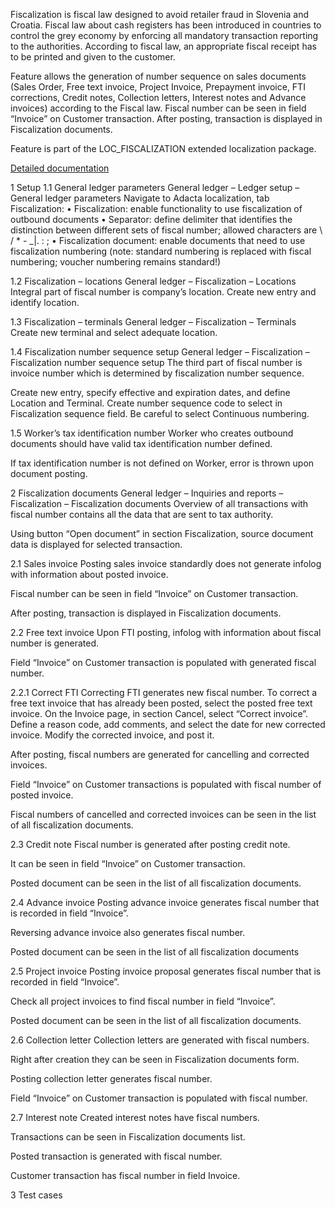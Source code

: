 Fiscalization is fiscal law designed to avoid retailer fraud in Slovenia and Croatia. Fiscal law about cash registers has been introduced in countries to control the grey economy by enforcing all mandatory transaction reporting to the authorities. According to fiscal law, an appropriate fiscal receipt has to be printed and given to the customer.

Feature allows the generation of number sequence on sales documents (Sales Order, Free text invoice, Project Invoice, Prepayment invoice, FTI corrections, Credit notes, Collection letters, Interest notes  and Advance invoices) according to the Fiscal law. Fiscal number can be seen in field “Invoice” on Customer transaction. After posting, transaction is displayed in Fiscalization documents.

Feature is part of the LOC_FISCALIZATION extended localization package.

[Detailed documentation](https://adacta.sharepoint.com/:w:/r/sites/ERP-Product-Development/Shared%20Documents/D365FO%20Localization%20documentation/D365%20ext%20LOC_Fiscalization.docx?d=wae690415ee784c6caee16a4a491ec95f&csf=1&e=mZe1gX)


1	Setup
1.1	General ledger parameters
General ledger – Ledger setup – General ledger parameters
Navigate to Adacta localization, tab Fiscalization:
•	Fiscalization: enable functionality to use fiscalization of outbound documents
•	Separator: define delimiter that identifies the distinction between different sets of fiscal number; allowed characters are \ / * - _|. : ; 
•	Fiscalization document: enable documents that need to use fiscalization numbering (note: standard numbering is replaced with fiscal numbering; voucher numbering remains standard!)
 
1.2	Fiscalization – locations
General ledger – Fiscalization – Locations
Integral part of fiscal number is company’s location. Create new entry and identify location.
 
1.3	Fiscalization – terminals
General ledger – Fiscalization – Terminals
Create new terminal and select adequate location.
 
1.4	Fiscalization number sequence setup
General ledger – Fiscalization – Fiscalization number sequence setup
The third part of fiscal number is invoice number which is determined by fiscalization number sequence. 
 
Create new entry, specify effective and expiration dates, and define Location and Terminal. Create number sequence code to select in Fiscalization sequence field. Be careful to select Continuous numbering.
 
1.5	Worker’s tax identification number
Worker who creates outbound documents should have valid tax identification number defined.
 
If tax identification number is not defined on Worker, error is thrown upon document posting.
 
2	Fiscalization documents
General ledger – Inquiries and reports – Fiscalization – Fiscalization documents
Overview of all transactions with fiscal number contains all the data that are sent to tax authority. 
 
Using button “Open document” in section Fiscalization, source document data is displayed for selected transaction. 
 

2.1	Sales invoice
Posting sales invoice standardly does not generate infolog with information about posted invoice.
 
Fiscal number can be seen in field “Invoice” on Customer transaction.
 
After posting, transaction is displayed in Fiscalization documents. 
 
2.2	Free text invoice
Upon FTI posting, infolog with information about fiscal number is generated. 
 
Field “Invoice” on Customer transaction is populated with generated fiscal number.
 
2.2.1	Correct FTI
Correcting FTI generates new fiscal number.
To correct a free text invoice that has already been posted, select the posted free text invoice. On the Invoice page, in section Cancel, select “Correct invoice”. Define a reason code, add comments, and select the date for new corrected invoice. Modify the corrected invoice, and post it.
 
After posting, fiscal numbers are generated for cancelling and corrected invoices.
 
Field “Invoice” on Customer transactions is populated with fiscal number of posted invoice.
 
Fiscal numbers of cancelled and corrected invoices can be seen in the list of all fiscalization documents.
 
2.3	Credit note
Fiscal number is generated after posting credit note.
 
It can be seen in field “Invoice” on Customer transaction.
 
Posted document can be seen in the list of all fiscalization documents.
 
2.4	Advance invoice
Posting advance invoice generates fiscal number that is recorded in field “Invoice”.
 
Reversing advance invoice also generates fiscal number.
 
Posted document can be seen in the list of all fiscalization documents
 
2.5	Project invoice
Posting invoice proposal generates fiscal number that is recorded in field “Invoice”.
 
Check all project invoices to find fiscal number in field “Invoice”.
 
Posted document can be seen in the list of all fiscalization documents.
 
2.6	Collection letter
Collection letters are generated with fiscal numbers. 
 
Right after creation they can be seen in Fiscalization documents form.
 
Posting collection letter generates fiscal number. 
 
Field “Invoice” on Customer transaction is populated with fiscal number.
 
2.7	Interest note
Created interest notes have fiscal numbers.
 
Transactions can be seen in Fiscalization documents list.
 
Posted transaction is generated with fiscal number.
 
Customer transaction has fiscal number in field Invoice.
 
3	Test cases
                           
